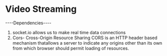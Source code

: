 # Video Streaming

----Dependencies---- 
1. socket.io allows us to make real time data connections
2. Cors- Cross-Origin Resource Sharing
    CORS is an HTTP header based mechanism thatallows a server to indicate any origins other than its own from which browser should permit loading of resources.
